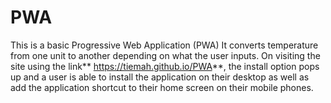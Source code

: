 # PWA
This is a basic Progressive Web Application (PWA)
It converts temperature from one unit to another depending on what the user inputs.
On visiting the site using the link** https://tiemah.github.io/PWA**, the install option pops up and a user is able to install the application on their desktop as well as add the application shortcut to their home screen on their mobile phones.

